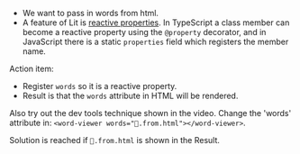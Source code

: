 
 * We want to pass in words from html.
 * A feature of Lit is [reactive properties](https://lit.dev/docs/components/properties/). In TypeScript a class member can become a reactive property using the `@property` decorator, and in JavaScript there is a static `properties` field which registers the member name.

Action item:
 - Register `words` so it is a reactive property.
 - Result is that the `words` attribute in HTML will be rendered.

Also try out the dev tools technique shown in the video.
Change the 'words' attribute in: `<word-viewer words="👋.from.html"></word-viewer>`.

Solution is reached if `👋.from.html` is shown in the Result.
